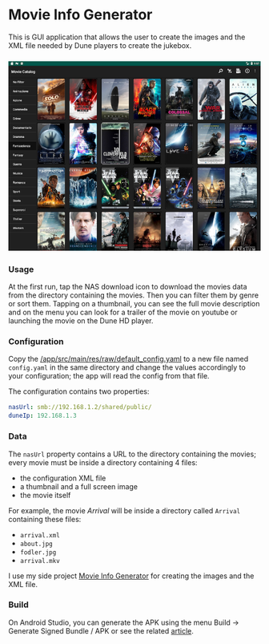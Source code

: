 # Movie Info Generator

This is GUI application that allows the user to create the images and the XML file needed by Dune players to create the jukebox.
### ![App Screenshot](<https://raw.githubusercontent.com/andreaiacono/MovieCatalog/master/screenshot.png>)



### Usage

At the first run, tap the NAS download icon to download the movies data from the directory containing the movies. Then you can filter them by genre or sort them. Tapping on a thumbnail, you can see the full movie description and on the menu you can look for a trailer of the movie on youtube or launching the movie on the Dune HD player.

### Configuration

Copy the [/app/src/main/res/raw/default_config.yaml](https://github.com/andreaiacono/MovieCatalog/tree/master/app/src/main/res/rawapp/src/main/res/default_config.yaml) to a new file named `config.yaml` in the same directory and change the values accordingly to your configuration; the app will read the config from that file.

The configuration contains two properties:

```yaml
nasUrl: smb://192.168.1.2/shared/public/
duneIp: 192.168.1.3
```

### Data

The `nasUrl` property contains a URL to the directory containing the movies; every movie must be inside a directory containing 4 files:

* the configuration XML file
* a thumbnail and a full screen image
* the movie itself

 For example, the movie _Arrival_ will be inside a directory called `Arrival` containing these files:

* `arrival.xml`
* `about.jpg`
* `fodler.jpg`
* `arrival.mkv`

I use my side project [Movie Info Generator](https://github.com/andreaiacono/MovieInfoGenerator) for creating the images and the XML file.

### Build

On Android Studio, you can generate the APK using the menu Build -> Generate Signed Bundle / APK or see the related [article](https://developer.android.com/studio/run).

